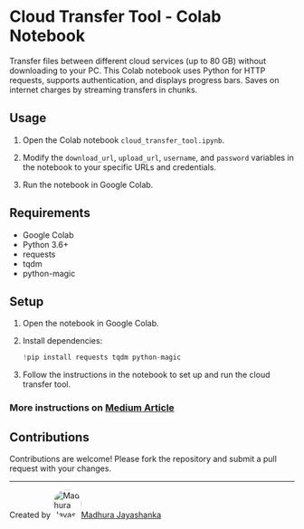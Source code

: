 
# Cloud Transfer Tool - Colab Notebook

Transfer files between different cloud services (up to 80 GB) without downloading to your PC. This Colab notebook uses Python for HTTP requests, supports authentication, and displays progress bars. Saves on internet charges by streaming transfers in chunks.

## Usage

1. Open the Colab notebook `cloud_transfer_tool.ipynb`.

2. Modify the `download_url`, `upload_url`, `username`, and `password` variables in the notebook to your specific URLs and credentials.

3. Run the notebook in Google Colab.

## Requirements

- Google Colab
- Python 3.6+
- requests
- tqdm
- python-magic

## Setup

1. Open the notebook in Google Colab.

2. Install dependencies:

   ```python
   !pip install requests tqdm python-magic
   ```

3. Follow the instructions in the notebook to set up and run the cloud transfer tool.

### More instructions on [Medium Article](https://medium.com/@madhurajayashanka/automate-cloud-file-transfers-with-google-colab-3800dab4f8fa)

## Contributions

Contributions are welcome! Please fork the repository and submit a pull request with your changes.

---

Created by <img src="https://avatars.githubusercontent.com/u/77890309?v=4" alt="Madhura Jayashanka" style="border-radius: 100%;" width="50" height="50">[Madhura Jayashanka](https://github.com/madhurajayashanka)
